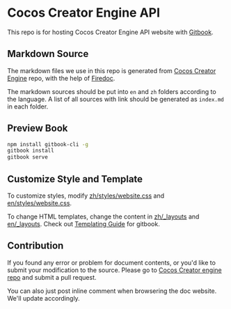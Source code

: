 # Cocos Creator Engine API

This repo is for hosting Cocos Creator Engine API website with [Gitbook](https://gitbook.com).

## Markdown Source

The markdown files we use in this repo is generated from [Cocos Creator Engine](https://github.com/cocos-creator/engine) repo, with the help of [Firedoc](https://github.com/cocos-creator/firedoc).

The markdown sources should be put into `en` and `zh` folders according to the language. A list of all sources with link should be generated as `index.md` in each folder.

## Preview Book

```bash
npm install gitbook-cli -g
gitbook install
gitbook serve
```

## Customize Style and Template

To customize styles, modify [zh/styles/website.css](zh/styles/website.css) and [en/styles/website.css](en/styles/website.css).

To change HTML templates, change the content in [zh/_layouts](zh/_layouts) and [en/_layouts](en/_layouts). Check out [Templating Guide](https://toolchain.gitbook.com/templating/) for gitbook.

## Contribution

If you found any error or problem for document contents, or you'd like to submit your modification to the source. Please go to [Cocos Creator engine repo](https://github.com/cocos-creator/engine) and submit a pull request.

You can also just post inline comment when browsering the doc website. We'll update accordingly.